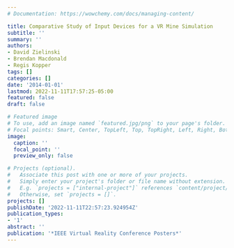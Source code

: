 ```yaml
---
# Documentation: https://wowchemy.com/docs/managing-content/

title: Comparative Study of Input Devices for a VR Mine Simulation
subtitle: ''
summary: ''
authors:
- David Zielinski
- Brendan Macdonald
- Regis Kopper
tags: []
categories: []
date: '2014-01-01'
lastmod: 2022-11-11T17:57:25-05:00
featured: false
draft: false

# Featured image
# To use, add an image named `featured.jpg/png` to your page's folder.
# Focal points: Smart, Center, TopLeft, Top, TopRight, Left, Right, BottomLeft, Bottom, BottomRight.
image:
  caption: ''
  focal_point: ''
  preview_only: false

# Projects (optional).
#   Associate this post with one or more of your projects.
#   Simply enter your project's folder or file name without extension.
#   E.g. `projects = ["internal-project"]` references `content/project/deep-learning/index.md`.
#   Otherwise, set `projects = []`.
projects: []
publishDate: '2022-11-11T22:57:23.924954Z'
publication_types:
- '1'
abstract: ''
publication: '*IEEE Virtual Reality Conference Posters*'
---
```

